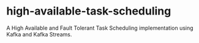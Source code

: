 # high-available-task-scheduling
A High Available and Fault Tolerant Task Scheduling implementation using Kafka and Kafka Streams. 
